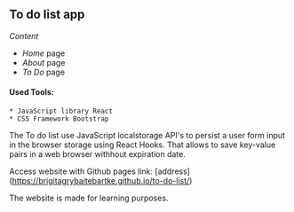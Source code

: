 ## To do list app

*Content*
* *Home* page
* *About* page
* *To Do* page


#### Used Tools:
    * JavaScript library React
    * CSS Framework Bootstrap
    
The To do list use JavaScript localstorage API's to persist a user form input in the browser storage using React Hooks. That allows to save key-value pairs in a web browser withhout expiration date. 

Access website with Github pages link:
[address]
(https://brigitagrybaitebartke.github.io/to-do-list/)

The website is made for learning purposes.
